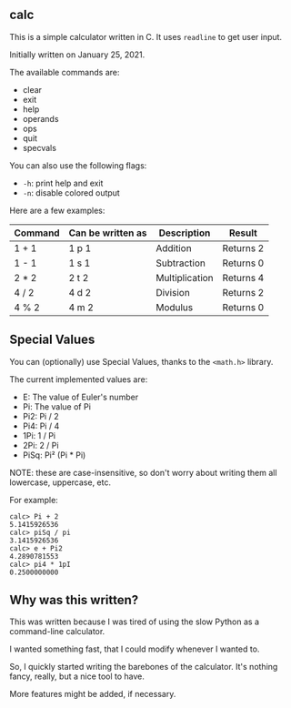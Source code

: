 ## calc

This is a simple calculator written in C. It uses `readline` to get user input.

Initially written on January 25, 2021.

The available commands are:
+ clear
+ exit
+ help
+ operands
+ ops
+ quit
+ specvals

You can also use the following flags:
+ `-h`: print help and exit
+ `-n`: disable colored output

Here are a few examples:

| Command | Can be written as | Description    | Result    |
|---------|-------------------|----------------|-----------|
| 1 + 1   | 1 p 1             | Addition       | Returns 2 |
| 1 - 1   | 1 s 1             | Subtraction    | Returns 0 |
| 2 * 2   | 2 t 2             | Multiplication | Returns 4 |
| 4 / 2   | 4 d 2             | Division       | Returns 2 |
| 4 % 2   | 4 m 2             | Modulus        | Returns 0 |

## Special Values
You can (optionally) use Special Values, thanks to the `<math.h>` library.

The current implemented values are:
+ E: The value of Euler's number
+ Pi: The value of Pi
+ Pi2: Pi / 2
+ Pi4: Pi / 4
+ 1Pi: 1 / Pi
+ 2Pi: 2 / Pi
+ PiSq: Pi² (Pi * Pi)

NOTE: these are case-insensitive, so don't worry about writing them all lowercase, uppercase, etc.

For example:

```
calc> Pi + 2
5.1415926536
calc> piSq / pi
3.1415926536
calc> e + Pi2
4.2890781553
calc> pi4 * 1pI
0.2500000000
```

## Why was this written?

This was written because I was tired of using the slow Python as a command-line calculator.

I wanted something fast, that I could modify whenever I wanted to.

So, I quickly started writing the barebones of the calculator. It's nothing fancy, really, but a nice tool to have.

More features might be added, if necessary.
